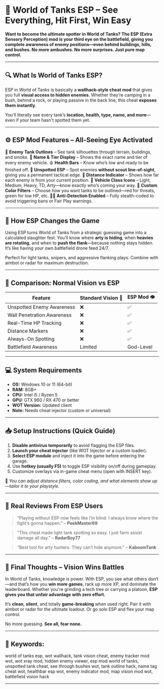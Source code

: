 # 👀 World of Tanks ESP – See Everything, Hit First, Win Easy

**Want to become the ultimate spotter in World of Tanks? The ESP (Extra Sensory Perception) mod is your third eye on the battlefield, giving you complete awareness of enemy positions—even behind buildings, hills, and bushes. No more ambushes. No more surprises. Just pure map control.**

---

## 🔍 What Is World of Tanks ESP?

ESP in World of Tanks is basically a **wallhack-style cheat mod** that gives you full **visual access to hidden enemies**. Whether they’re camping in a bush, behind a rock, or playing passive in the back line, this cheat **exposes them instantly**.

You’ll literally see every tank’s **location, health, type, name, and more**—even if your team hasn't spotted them yet.

---

## ⚙️ ESP Mod Features – All-Seeing Eye Activated

🔴 **Enemy Tank Outlines** – See tank silhouettes through terrain, buildings, and smoke.
📛 **Name & Tier Display** – Shows the exact name and tier of every enemy vehicle.
🩸 **Health Bars** – Know who’s low and ready to be finished off.
🚫 **Unspotted ESP** – Spot enemies **without scout line-of-sight**, giving you a permanent tactical edge.
📏 **Distance Indicator** – Shows how far each enemy is from your current position.
🎯 **Vehicle Class Icons** – Light, Medium, Heavy, TD, Arty—know exactly who’s coming your way.
🧠 **Custom Color Filters** – Choose how you want tanks to be outlined—red for threats, green for low HP, etc.
🕵️‍♂️ **Anti-Detection Enabled** – Fully stealth-coded to avoid triggering bans or Fair Play warnings.

---

## 🔄 How ESP Changes the Game

Using ESP turns World of Tanks from a strategic guessing game into a calculated slaughter fest. You’ll know where **arty is hiding**, when **heavies are rotating**, and when to **push the flank**—because nothing stays hidden. It’s like having your own battlefield drone feed 24/7.

Perfect for light tanks, snipers, and aggressive flanking plays. Combine with aimbot or radar for maximum destruction.

---

## 🔁 Comparison: Normal Vision vs ESP

| Feature                    | Standard Vision 👀 | ESP Mod 👁️ |
| -------------------------- | ------------------ | ----------- |
| Unspotted Enemy Awareness  | ❌                  | ✅           |
| Wall Penetration Awareness | ❌                  | ✅           |
| Real-Time HP Tracking      | ❌                  | ✅           |
| Distance Markers           | ❌                  | ✅           |
| Always-On Spotting         | ❌                  | ✅           |
| Battlefield Awareness      | Limited            | God-Level   |

---

## 💻 System Requirements

* **OS:** Windows 10 or 11 (64-bit)
* **RAM:** 8GB+
* **CPU:** Intel i5 / Ryzen 5
* **GPU:** GTX 960 / RX 470 or better
* **WOT Version:** Updated client
* **Note:** Needs cheat injector (custom or universal)

---

## 📥 Setup Instructions (Quick Guide)

1. **Disable antivirus temporarily** to avoid flagging the ESP files.
2. **Launch your cheat injector** (like WOT Injector or a custom loader).
3. **Select ESP module** and inject it into the game before entering the garage.
4. Use **hotkey (usually F5)** to toggle ESP visibility on/off during gameplay.
5. Customize overlays via in-game cheat menu (open with INSERT key).

🔧 *You can adjust distance filters, color coding, and what elements show up—tailor it to your playstyle.*

---

## 💬 Real Reviews From ESP Users

> “Playing without ESP now feels like I’m blind. I always know where the fight’s gonna happen.” – **PeekMaster69**

> “This cheat made light tank spotting so easy. I just farm assist damage all day.” – **RadarBoy77**

> “Best tool for arty hunters. They can’t hide anymore.” – **KaboomTank**

---

## 🤯 Final Thoughts – Vision Wins Battles

In World of Tanks, knowledge is power. With ESP, you see what others don’t—and that’s how you **win more games**, rack up more XP, and dominate the leaderboard. Whether you're grinding a tech tree or carrying a platoon, **ESP gives you that unfair advantage with zero effort.**

It’s **clean**, **silent**, and totally **game-breaking** when used right. Pair it with aimbot or radar for the ultimate loadout. Or go solo ESP and flex your map control.

No more guessing. **See all, fear none.**

---

## 🔑 Keywords:

world of tanks esp, wot wallhack, tank vision cheat, enemy tracker mod wot, wot xray mod, hidden enemy viewer, esp mod world of tanks, unspotted tank cheat, see through bushes wot, tank outline hack, name tag cheat wot, healthbar esp wot, enemy indicator mod, map vision mod wot, battlefield vision hack

---
